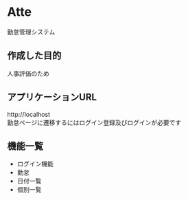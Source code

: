 # Atte
勤怠管理システム

## 作成した目的
人事評価のため

## アプリケーションURL
http://localhost  
勤怠ページに遷移するにはログイン登録及びログインが必要です

## 機能一覧
- ログイン機能
- 勤怠
- 日付一覧  
- 個別一覧
